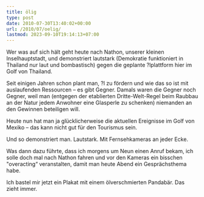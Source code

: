```yaml
---
title: ölig
type: post
date: 2010-07-30T13:40:02+00:00
url: /2010/07/oelig/
lastmod: 2023-09-10T19:14:13+07:00
---
```

Wer was auf sich hält geht heute nach Nathon, unserer kleinen Inselhauptstadt, und demonstriert lautstark (Demokratie funktioniert in Thailand nur laut und bombastisch) gegen die geplante ?lplattform hier im Golf von Thailand.

Seit einigen Jahren schon plant man, ?l zu fördern und wie das so ist mit auslaufenden Ressourcen – es gibt Gegner. Damals waren die Gegner noch Gegner, weil man (entgegen der etablierten Dritte-Welt-Regel beim Raubbau an der Natur jedem Anwohner eine Glasperle zu schenken) niemanden an den Gewinnen beteiligen will.

Heute nun hat man ja glücklicherweise die aktuellen Ereignisse im Golf von Mexiko – das kann nicht gut für den Tourismus sein.

Und so demonstriert man. Lautstark. Mit Fernsehkameras an jeder Ecke.

Was dann dazu führte, dass ich morgens um Neun einen Anruf bekam, ich solle doch mal nach Nathon fahren und vor den Kameras ein bisschen "overacting“ veranstalten, damit man heute Abend ein Gesprächsthema habe.

Ich bastel mir jetzt ein Plakat mit einem ölverschmierten Pandabär. Das zieht immer.
